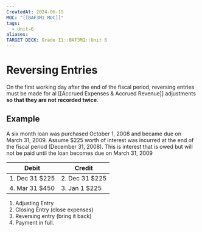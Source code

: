 ```yaml
---
CreatedAt: 2024-06-15
MOC: "[[BAF3M1 MOC]]"
tags:
  - Unit-6
aliases: 
TARGET DECK: Grade 11::BAF3M1::Unit 6
---
```


# Reversing Entries

On the first working day after the end of the fiscal period, reversing entries must be made for al [[Accrued Expenses & Accrued Revenue]] adjustments **so that they are not recorded twice**.
<!--ID: 1757893916286-->


## Example
A six month loan was purchased October 1, 2008 and became due on March 31, 2009. Assume $225 worth of interest was incurred at the end of the fiscal period (December 31, 2008). This is interest that is owed but will not be paid until the loan becomes due on March 31, 2009
<!--ID: 1757893916288-->


| Debit          | Credit           |
| -------------- | ---------------- |
| 1. Dec 31 $225 | 2. Dec 31 $225   |
| 4. Mar 31 $450 | 3. Jan 1    $225 |

1. Adjusting Entry
2. Closing Entry (close expenses)
3. Reversing entry (bring it back)
4. Payment in full.
